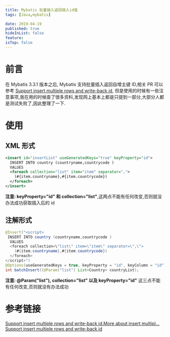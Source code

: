 ```yaml
---
title: Mybatis 批量插入返回插入id值
tags: [Java,mybatis]

date: 2019-04-19
published: true
hideInList: false
feature: 
isTop: false
---
```







# 前言

在 Mybatis 3.3.1 版本之后, Mybatis 支持批量插入返回自增主键 ID,相关 PR 可以参考 [
Support insert multiple rows and write-back id](https://github.com/mybatis/mybatis-3/pull/547), 但是使用的时候有一些注意事项,我在用的时候查了很多资料,发现网上基本上都是只提到一部分,大部分人都是测试失败了,因此整理了一下.

# 使用

## XML 形式

```xml
<insert id="insertList" useGeneratedKeys="true" keyProperty="id">
  INSERT INTO country (countryname,countrycode )
  VALUES
  <foreach collection="list" item="item" separator=",">
    (#{item.countryname},#{item.countrycode})
  </foreach>
</insert>
```

**注意: keyProperty="id" 和 collection="list"**,这两点不能有任何改变,否则就没办法成功获取插入后的 id

## 注解形式

```java
@Insert("<script>
 INSERT INTO country (countryname,countrycode )
  VALUES
  <foreach collection=\"list\" item=\"item\" separator=\",\">
    (#{item.countryname},#{item.countrycode})
  </foreach>
</script>")
@Options(useGeneratedKeys = true, keyProperty = "id", keyColumn = "id")
int batchInsert((@Param("list") List<Country> countryList);
```

**注意: @Param("list"), collection="list" 以及 keyProperty="id"** 这三点不能有任何改变,否则就没有办法成功

# 参考链接

[Support insert multiple rows and write-back id.More about insert multipl...](https://github.com/mybatis/mybatis-3/pull/350)
[Support insert multiple rows and write-back id](https://github.com/mybatis/mybatis-3/pull/547)